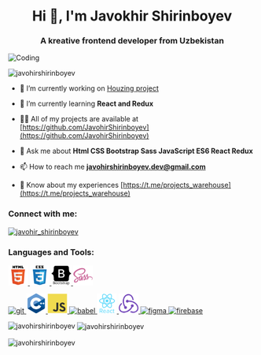 <h1 align="center">Hi 👋, I'm Javokhir Shirinboyev</h1>
<h3 align="center">A kreative frontend developer from Uzbekistan</h3>
<img aligin="right" width="400" alt="Coding" src="https://camo.githubusercontent.com/5ddf73ad3a205111cf8c686f687fc216c2946a75005718c8da5b837ad9de78c9/68747470733a2f2f7468756d62732e6766796361742e636f6d2f4576696c4e657874446576696c666973682d736d616c6c2e676966"/>

<p align="left"> <img src="https://komarev.com/ghpvc/?username=javohirshirinboyev&label=Profile%20views&color=0e75b6&style=flat" alt="javohirshirinboyev" /> </p>

- 🔭 I’m currently working on [Houzing project](https://github.com/JavohirShirinboyev/houzing.git)

- 🌱 I’m currently learning **React and Redux**

- 👨‍💻 All of my projects are available at [https://github.com/JavohirShirinboyev](https://github.com/JavohirShirinboyev)

- 💬 Ask me about **Html CSS Bootstrap Sass JavaScript ES6 React Redux**

- 📫 How to reach me **javohirshirinboyev.dev@gmail.com**

- 📄 Know about my experiences [https://t.me/projects_warehouse](https://t.me/projects_warehouse)

<h3 align="left">Connect with me:</h3>
<p align="left">
<a href="https://www.leetcode.com/javohir_shirinboyev" target="blank"><img align="center" src="https://raw.githubusercontent.com/rahuldkjain/github-profile-readme-generator/master/src/images/icons/Social/leet-code.svg" alt="javohir_shirinboyev" height="30" width="40" /></a>
</p>

<h3 align="left">Languages and Tools:</h3>
<p align="left"> 
<a href="https://www.w3.org/html/" target="_blank" rel="noreferrer"> <img src="https://raw.githubusercontent.com/devicons/devicon/master/icons/html5/html5-original-wordmark.svg" alt="html5" width="40" height="40"/> </a>
<a href="https://www.w3schools.com/css/" target="_blank" rel="noreferrer"> <img src="https://raw.githubusercontent.com/devicons/devicon/master/icons/css3/css3-original-wordmark.svg" alt="css3" width="40" height="40"/> </a>
<a href="https://getbootstrap.com" target="_blank" rel="noreferrer"> <img src="https://raw.githubusercontent.com/devicons/devicon/master/icons/bootstrap/bootstrap-plain-wordmark.svg" alt="bootstrap" width="40" height="40"/> </a>
<a href="https://sass-lang.com" target="_blank" rel="noreferrer"> <img src="https://raw.githubusercontent.com/devicons/devicon/master/icons/sass/sass-original.svg" alt="sass" width="40" height="40"/> </a> </p>
<a href="https://git-scm.com/" target="_blank" rel="noreferrer"> <img src="https://www.vectorlogo.zone/logos/git-scm/git-scm-icon.svg" alt="git" width="40" height="40"/> </a> 
<a href="https://www.w3schools.com/cpp/" target="_blank" rel="noreferrer"> <img src="https://raw.githubusercontent.com/devicons/devicon/master/icons/cplusplus/cplusplus-original.svg" alt="cplusplus" width="40" height="40"/> </a>
<a href="https://developer.mozilla.org/en-US/docs/Web/JavaScript" target="_blank" rel="noreferrer"> <img src="https://raw.githubusercontent.com/devicons/devicon/master/icons/javascript/javascript-original.svg" alt="javascript" width="40" height="40"/>   
<a href="https://babeljs.io/" target="_blank" rel="noreferrer"> <img src="https://www.vectorlogo.zone/logos/babeljs/babeljs-icon.svg" alt="babel" width="40" height="40"/> </a> 
</a> <a href="https://reactjs.org/" target="_blank" rel="noreferrer"> <img src="https://raw.githubusercontent.com/devicons/devicon/master/icons/react/react-original-wordmark.svg" alt="react" width="40" height="40"/> 
</a> <a href="https://redux.js.org" target="_blank" rel="noreferrer"> <img src="https://raw.githubusercontent.com/devicons/devicon/master/icons/redux/redux-original.svg" alt="redux" width="40" height="40"/> </a> 
<a href="https://www.figma.com/" target="_blank" rel="noreferrer"> <img src="https://www.vectorlogo.zone/logos/figma/figma-icon.svg" alt="figma" width="40" height="40"/> 
</a> <a href="https://firebase.google.com/" target="_blank" rel="noreferrer"> <img src="https://www.vectorlogo.zone/logos/firebase/firebase-icon.svg" alt="firebase" width="40" height="40"/> </a> 
<p><img align="left" src="https://github-readme-stats.vercel.app/api/top-langs?username=javohirshirinboyev&show_icons=true&locale=en&layout=compact" alt="javohirshirinboyev" /></p>

<p>&nbsp;<img align="center" src="https://github-readme-stats.vercel.app/api?username=javohirshirinboyev&show_icons=true&locale=en" alt="javohirshirinboyev" /></p>

<p><img align="center" src="https://github-readme-streak-stats.herokuapp.com/?user=javohirshirinboyev&" alt="javohirshirinboyev" /></p>
